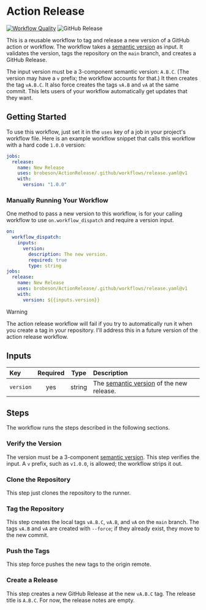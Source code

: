 # Action Release

[![Workflow Quality](https://github.com/brobeson/ActionRelease/actions/workflows/workflow_quality.yaml/badge.svg)](https://github.com/brobeson/ActionRelease/actions/workflows/workflow_quality.yaml)
![GitHub Release](https://img.shields.io/github/v/release/brobeson/ActionRelease?logo=github)

This is a reusable workflow to tag and release a new version of a GitHub action or workflow.
The workflow takes a [semantic version](https://semver.org) as input.
It validates the version, tags the repository on the `main` branch, and creates a GitHub Release.

The input version must be a 3-component semantic version: `A.B.C`.
(The version may have a `v` prefix; the workflow accounts for that.)
It then creates the tag `vA.B.C`.
It also force creates the tags `vA.B` and `vA` at the same commit.
This lets users of your workflow automatically get updates that they want.

## Getting Started

To use this workflow, just set it in the `uses` key of a job in your project's workflow file.
Here is an example workflow snippet that calls this workflow with a hard code `1.0.0` version:

```yaml
jobs:
  release:
    name: New Release
    uses: brobeson/ActionRelease/.github/workflows/release.yaml@v1
    with:
      version: "1.0.0"
```

### Manually Running Your Workflow

One method to pass a new version to this workflow, is for your calling workflow to use `on.workflow_dispatch` and require a version input.

```yaml
on:
  workflow_dispatch:
    inputs:
      version:
        description: The new version.
        required: true
        type: string
jobs:
  release:
    name: New Release
    uses: brobeson/ActionRelease/.github/workflows/release.yaml@v1
    with:
      version: ${{inputs.version}}
```

> [!WARNING]  
> The action release workflow will fail if you try to automatically run it when you create a tag in your repository.
> I'll address this in a future version of the action release workflow.

## Inputs

<!-- prettier-ignore -->
| Key       | Required |  Type  | Description                              |
| :-------- | :------: | :----: | :--------------------------------------- |
| `version` |   yes    | string | The [semantic version](https://semver.org) of the new release. |

## Steps

The workflow runs the steps described in the following sections.

### Verify the Version

The version must be a 3-component [semantic version](https://semver.org).
This step verifies the input.
A `v` prefix, such as `v1.0.0`, is allowed; the workflow strips it out.

### Clone the Repository

This step just clones the repository to the runner.

### Tag the Repository

This step creates the local tags `vA.B.C`, `vA.B`, and `vA` on the `main` branch.
The tags `vA.B` and `vA` are created with `--force`; if they already exist, they move to the new commit.

### Push the Tags

This step force pushes the new tags to the origin remote.

### Create a Release

This step creates a new GitHub Release at the new `vA.B.C` tag.
The release title is `A.B.C`.
For now, the release notes are empty.
